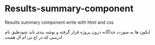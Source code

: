 # Results-summary-component
Results summary component write with html and css

ایکون ها به صورت جداگانه درون پروژه قرار گرفته و پوشه بندی باید شودطبق نام ادرسی که در اچ تی ام ال هست 
